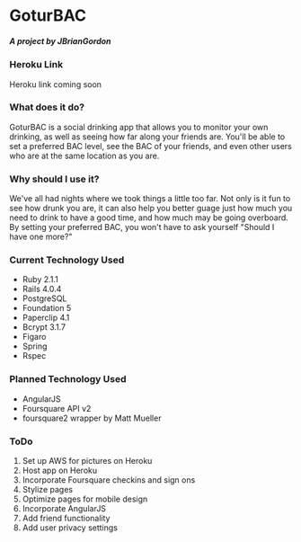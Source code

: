 <h1>GoturBAC</h1>

<h5>A project by JBrianGordon</h5>

<h3>Heroku Link</h3>

<p>Heroku link coming soon</p>

<h3>What does it do?</h3>

<p>GoturBAC is a social drinking app that allows you to monitor your own drinking, as well as seeing how far along your friends are. You'll be able to set a preferred BAC level, see the BAC of your friends, and even other users who are at the same location as you are.</p>

<h3>Why should I use it?</h3>

<p>We've all had nights where we took things a little too far. Not only is it fun to see how drunk you are, it can also help you better guage just how much you need to drink to have a good time, and how much may be going overboard. By setting your preferred BAC, you won't have to ask yourself "Should I have one more?"</p>

<h3>Current Technology Used</h3>

<ul>
    <li>Ruby 2.1.1</li>
    <li>Rails 4.0.4</li>
    <li>PostgreSQL</li>
    <li>Foundation 5</li>
    <li>Paperclip 4.1</li>
    <li>Bcrypt 3.1.7</li>
    <li>Figaro</li>
    <li>Spring</li>
    <li>Rspec</li>
</ul>

<h3>Planned Technology Used</h3>

<ul>
    <li>AngularJS</li>
    <li>Foursquare API v2</li>
    <li>foursquare2 wrapper by Matt Mueller</li>
</ul>

<h3>ToDo</h3>

<ol>
    <li>Set up AWS for pictures on Heroku</li>
    <li>Host app on Heroku</li>
    <li>Incorporate Foursquare checkins and sign ons</li>
    <li>Stylize pages</li>
    <li>Optimize pages for mobile design</li>
    <li>Incorporate AngularJS</li>
    <li>Add friend functionality</li>
    <li>Add user privacy settings</li>
</ol>